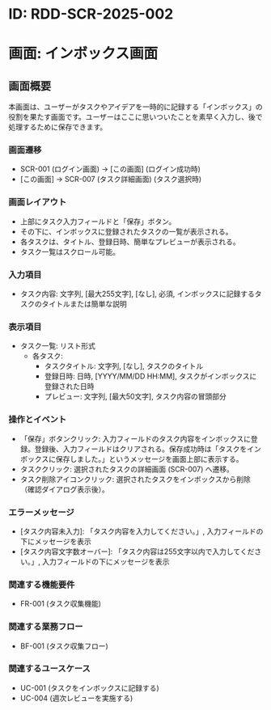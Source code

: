 # ID: RDD-SCR-2025-002

# 画面: インボックス画面

## 画面概要

本画面は、ユーザーがタスクやアイデアを一時的に記録する「インボックス」の役割を果たす画面です。ユーザーはここに思いついたことを素早く入力し、後で処理するために保存できます。

### 画面遷移

- SCR-001 (ログイン画面) → [この画面] (ログイン成功時)
- [この画面] → SCR-007 (タスク詳細画面) (タスク選択時)

### 画面レイアウト

- 上部にタスク入力フィールドと「保存」ボタン。
- その下に、インボックスに登録されたタスクの一覧が表示される。
- 各タスクは、タイトル、登録日時、簡単なプレビューが表示される。
- タスク一覧はスクロール可能。

### 入力項目

- タスク内容: 文字列, [最大255文字],
  [なし], 必須, インボックスに記録するタスクのタイトルまたは簡単な説明

### 表示項目

- タスク一覧: リスト形式
  - 各タスク:
    - タスクタイトル: 文字列, [なし], タスクのタイトル
    - 登録日時: 日時, [YYYY/MM/DD HH:MM], タスクがインボックスに登録された日時
    - プレビュー: 文字列, [最大50文字], タスク内容の冒頭部分

### 操作とイベント

- 「保存」ボタンクリック: 入力フィールドのタスク内容をインボックスに登録。登録後、入力フィールドはクリアされる。保存成功時は「タスクをインボックスに保存しました。」というメッセージを画面上部に表示する。
- タスククリック: 選択されたタスクの詳細画面 (SCR-007) へ遷移。
- タスク削除アイコンクリック: 選択されたタスクをインボックスから削除（確認ダイアログ表示後）。

### エラーメッセージ

- [タスク内容未入力]: 「タスク内容を入力してください。」, 入力フィールドの下にメッセージを表示
- [タスク内容文字数オーバー]: 「タスク内容は255文字以内で入力してください。」, 入力フィールドの下にメッセージを表示

### 関連する機能要件

- FR-001 (タスク収集機能)

### 関連する業務フロー

- BF-001 (タスク収集フロー)

### 関連するユースケース

- UC-001 (タスクをインボックスに記録する)
- UC-004 (週次レビューを実施する)
